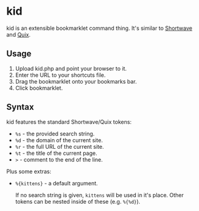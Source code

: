 kid
===

kid is an extensible bookmarklet command thing. It's similar to
[Shortwave][shortwave] and [Quix][quix].

[shortwave]: http://shortwaveapp.com
[quix]: http://quixapp.com



Usage
-----

1. Upload kid.php and point your browser to it.
2. Enter the URL to your shortcuts file.
3. Drag the bookmarklet onto your bookmarks bar.
4. Click bookmarklet.



Syntax
------

kid features the standard Shortwave/Quix tokens:

* `%s` - the provided search string.
* `%d` - the domain of the current site.
* `%r` - the full URL of the current site.
* `%t` - the title of the current page.
* `>` - comment to the end of the line.


Plus some extras:

* `%{kittens}` - a default argument.

  If no search string is given, `kittens` will be used in it's
  place. Other tokens can be nested inside of these (e.g. `%{%d}`).
